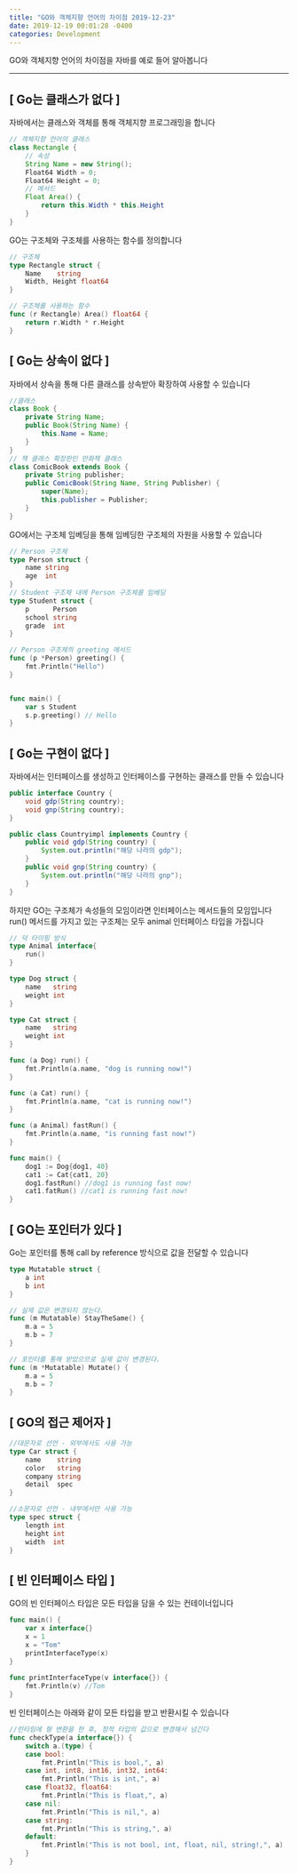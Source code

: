 ```yaml
---
title: "GO와 객체지향 언어의 차이점 2019-12-23"
date: 2019-12-19 00:01:28 -0400
categories: Development
---
```


GO와 객체지향 언어의 차이점을 자바를 예로 들어 알아봅니다
<hr>

## [ Go는 클래스가 없다 ]
자바에서는 클래스와 객체를 통해 객체지향 프로그래밍을 합니다
```java
// 객체지향 언어의 클래스
class Rectangle	{
	// 속성
	String Name = new String();
	Float64 Width = 0;
	Float64 Height = 0;
	// 메서드
 	Float Area() {
		return this.Width * this.Height
	}
}
```
GO는 구조체와 구조체를 사용하는 함수를 정의합니다

```go
// 구조체
type Rectangle struct {
    Name    string
    Width, Height float64
}

// 구조체를 사용하는 함수
func (r Rectangle) Area() float64 {
    return r.Width * r.Height
}
```

## [ Go는 상속이 없다 ]
자바에서 상속을 통해 다른 클래스를 상속받아 확장하여 사용할 수 있습니다
```java
//클래스
class Book {
	private String Name;
	public Book(String Name) {
		this.Name = Name;
	}
}
// 책 클래스 확장판인 만화책 클래스
class ComicBook extends Book {
	private String publisher;
	public ComicBook(String Name, String Publisher) {
		super(Name);
		this.publisher = Publisher;
	}
}
```

GO에서는 구조체 임베딩을 통해 임베딩한 구조체의 자원을 사용할 수 있습니다
```go
// Person 구조체
type Person struct { 
	name string
	age  int
}
// Student 구조체 내에 Person 구조체를 임베딩
type Student struct {
	p      Person 
	school string
	grade  int
}

// Person 구조체의 greeting 메서드
func (p *Person) greeting() { 
	fmt.Println("Hello")
}


func main() {
	var s Student
	s.p.greeting() // Hello
}
```

## [ Go는 구현이 없다 ]
자바에서는 인터페이스를 생성하고 인터페이스를 구현하는 클래스를 만들 수 있습니다
```java
public interface Country {
	void gdp(String country);
	void gnp(String country);
}

public class Countryimpl implements Country {
	public void gdp(String country) {
		System.out.println("해당 나라의 gdp");
	}
	public void gnp(String country) {
		System.out.println("해당 나라의 gnp");
	}
}
```

하지만 GO는 구조체가 속성들의 모임이라면 인터페이스는 메서드들의 모임입니다
<br> 
run() 메서드를 가지고 있는 구조체는 모두 animal 인터페이스 타입을 가집니다

```go
// 덕 타이핑 방식
type Animal interface{
    run()
}

type Dog struct {
	name   string
	weight int
}

type Cat struct {
	name   string
	weight int
}

func (a Dog) run() {
	fmt.Println(a.name, "dog is running now!")
}

func (a Cat) run() {
	fmt.Println(a.name, "cat is running now!")
}

func (a Animal) fastRun() {
	fmt.Println(a.name, "is running fast now!")
}

func main() {
	dog1 := Dog{dog1, 40}
	cat1 := Cat{cat1, 20}
	dog1.fastRun() //dog1 is running fast now!
	cat1.fatRun() //cat1 is running fast now!
}
```

## [ GO는 포인터가 있다 ]
Go는 포인터를 통해 call by reference 방식으로 값을 전달할 수 있습니다
```go
type Mutatable struct {
    a int
    b int
}

// 실제 값은 변경되지 않는다.
func (m Mutatable) StayTheSame() {	
    m.a = 5
	m.b = 7
}

// 포인터를 통해 받았으므로 실제 값이 변경된다.
func (m *Mutatable) Mutate() {
    m.a = 5
	m.b = 7
}

```

## [ GO의 접근 제어자 ]
```go
//대문자로 선언 - 외부에서도 사용 가능
type Car struct { 
	name    string 
	color   string 
	company string 
	detail  spec
}

//소문자로 선언 - 내부에서만 사용 가능
type spec struct { 
	length int 
	height int 
	width  int 
}
```


## [ 빈 인터페이스 타입 ]
GO의 빈 인터페이스 타입은 모든 타입을 담을 수 있는 컨테이너입니다

```go
func main() {
    var x interface{}
    x = 1 
    x = "Tom"
    printInterfaceType(x)
}
 
func printInterfaceType(v interface{}) {
    fmt.Println(v) //Tom
}
```

빈 인터페이스는 아래와 같이 모든 타입을 받고 반환시킬 수 있습니다

```go
//런타임에 형 변환을 한 후, 정적 타입의 값으로 변경해서 넘긴다
func checkType(a interface{}) {
	switch a.(type) {
	case bool:
		fmt.Println("This is bool,", a)
	case int, int8, int16, int32, int64:
		fmt.Println("This is int,", a)
	case float32, float64:
		fmt.Println("This is float,", a)
	case nil:
		fmt.Println("This is nil,", a)
	case string:
		fmt.Println("This is string,", a)
	default:
		fmt.Println("This is not bool, int, float, nil, string!,", a)
	}
}
```






